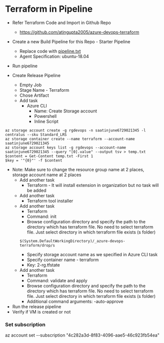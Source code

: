 # Terraform in Pipeline
- Refer Terraform Code and Import in Github Repo
  - https://github.com/atingupta2005/azure-devops-terraform

- Create a new Build Pipeline for this Repo - Starter Pipeline
  - Replace code with [pipeline.txt](pipeline.txt)
  - Agent Specification: ubuntu-18.04
- Run pipeline

- Create Release Pipeline
  - Empty Job
  - Stage Name - Terraform
  - Chose Artifact
  - Add task
    - Azure CLI
      - Name: Create Storage account
      - Powershell
      - Inline Script
```
az storage account create -g rgdevops -n saatinjune6729021345 -l centralus --sku Standard_LRS
az storage container create --name terraform --account-name saatinjune6729021345
az storage account keys list -g rgdevops --account-name saatinjune6729021345 --query "[0].value" --output tsv > temp.txt
$content = Get-Content temp.txt -First 1
$key = '"{0}"' -f $content
```
- Note: Make sure to change the resource group name at 2 places, storage account name at 2 places
  - Add another task
    - Terraform - It will install extension in organization but no task will be added
  - Add another task
    - Terraform tool installer
  - Add another task
    - Terraform
    - Command: init
    - Browse configuration directory and specify the path to the directory which has terraform file. No need to select terraform file. Just select directory in which terraform file exists (s folder)
    ```
    $(System.DefaultWorkingDirectory)/_azure-devops-terraform/drop/s
    ```
    - Specify storage account name as we specified in Azure CLI task
    - Specify container name - terraform
    - Key: 2-rg.tfstate
  - Add another task
    - Terraform
    - Command: validate and apply
    - Browse configuration directory and specify the path to the directory which has terraform file. No need to select terraform file. Just select directory in which terraform file exists (s folder)
    - Additional command arguments: -auto-approve
- Run the release pipeline
- Verify if VM is created or not


### Set subscription
az account set --subscription "4c282a3d-8f83-4096-aae5-46c923fb54ea"

